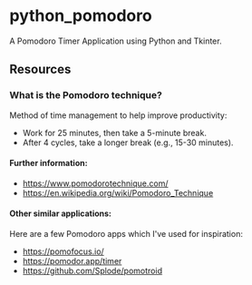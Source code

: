 # python_pomodoro
A Pomodoro Timer Application using Python and Tkinter. 

## Resources

###  What is the Pomodoro technique?

Method of time management to help improve productivity:
- Work for 25 minutes, then take a 5-minute break.
- After 4 cycles, take a longer break (e.g., 15-30 minutes).

#### Further information:
- https://www.pomodorotechnique.com/
- https://en.wikipedia.org/wiki/Pomodoro_Technique

#### Other similar applications:
Here are a few Pomodoro apps which I've used for inspiration:

- https://pomofocus.io/
- https://pomodor.app/timer
- https://github.com/Splode/pomotroid
